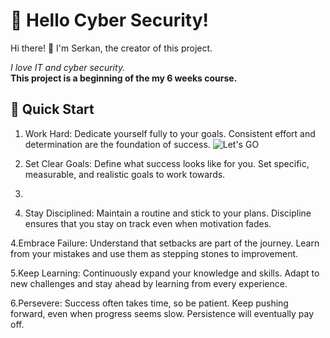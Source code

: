 
# 🌟 Hello Cyber Security!

Hi there! 👋 I'm Serkan, the creator of this project. <p>*I love IT and cyber security.*</br> **This project is a beginning of the my 6 weeks course.**<p>

## 🚀 Quick Start
1. Work Hard: Dedicate yourself fully to your goals. Consistent effort and determination are the foundation of success.
![Let's GO](https://www.psychologs.com/wp-content/uploads/2023/08/The-Psychology-Behind-Hard-work.jpg)

3. Set Clear Goals: Define what success looks like for you. Set specific, measurable, and realistic goals to work towards.
4. 
5. Stay Disciplined: Maintain a routine and stick to your plans. Discipline ensures that you stay on track even when motivation fades.

4.Embrace Failure: Understand that setbacks are part of the journey. Learn from your mistakes and use them as stepping stones to improvement.

5.Keep Learning: Continuously expand your knowledge and skills. Adapt to new challenges and stay ahead by learning from every experience.

6.Persevere: Success often takes time, so be patient. Keep pushing forward, even when progress seems slow. Persistence will eventually pay off.
